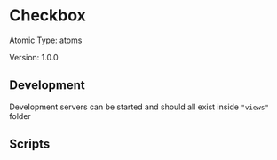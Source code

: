 # Checkbox

Atomic Type: atoms

Version: 1.0.0

## Development 
Development servers can be started and should all exist inside `"views"` folder

## Scripts 
